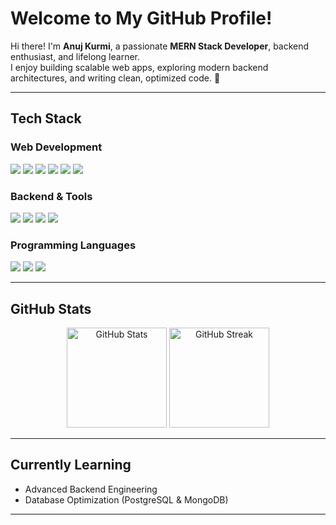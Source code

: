 
#  Welcome to My GitHub Profile!

Hi there! I'm **Anuj Kurmi**, a passionate **MERN Stack Developer**, backend enthusiast, and lifelong learner.  
I enjoy building scalable web apps, exploring modern backend architectures, and writing clean, optimized code. 🚀  

---

##  Tech Stack

###  Web Development

<p align="left">
  <img src="https://img.shields.io/badge/React-61DBFB?style=for-the-badge&logo=react&logoColor=black" />
  <img src="https://img.shields.io/badge/Redux-764ABC?style=for-the-badge&logo=redux&logoColor=white" />
  <img src="https://img.shields.io/badge/Node.js-339933?style=for-the-badge&logo=node.js&logoColor=white" />
  <img src="https://img.shields.io/badge/Express.js-000000?style=for-the-badge&logo=express&logoColor=white" />
  <img src="https://img.shields.io/badge/MongoDB-47A248?style=for-the-badge&logo=mongodb&logoColor=white" />
  <img src="https://img.shields.io/badge/PostgreSQL-336791?style=for-the-badge&logo=postgresql&logoColor=white" />
</p>

###  Backend & Tools

<p align="left">
  <img src="https://img.shields.io/badge/Backend%20Engineering-Learning-blue?style=for-the-badge&logo=serverless&logoColor=white" />
  <img src="https://img.shields.io/badge/API%20Development-FF6F00?style=for-the-badge&logo=fastapi&logoColor=white" />
  <img src="https://img.shields.io/badge/Git-F05032?style=for-the-badge&logo=git&logoColor=white" />
  <img src="https://img.shields.io/badge/GitHub-181717?style=for-the-badge&logo=github&logoColor=white" />
</p>

###  Programming Languages

<p align="left">
  <img src="https://img.shields.io/badge/C-00599C?style=for-the-badge&logo=c&logoColor=white" />
  <img src="https://img.shields.io/badge/C++-004482?style=for-the-badge&logo=cplusplus&logoColor=white" />
  <img src="https://img.shields.io/badge/JavaScript-F7E017?style=for-the-badge&logo=javascript&logoColor=black" />
</p>

---

##  GitHub Stats

<p align="center">
  <img src="https://github-readme-stats.vercel.app/api?username=anujkurmi&show_icons=true&theme=radical" alt="GitHub Stats" height="160"/>
  <img src="https://github-readme-streak-stats.herokuapp.com/?user=anujkurmi&theme=radical" alt="GitHub Streak" height="160"/>
</p>

---

##  Currently Learning

- Advanced Backend Engineering  
- Database Optimization (PostgreSQL & MongoDB)  

---


